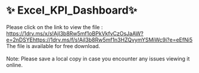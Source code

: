 # ✨ Excel_KPI_Dashboard✨ 

Please click on the link to view the file :<br> 
https://1drv.ms/x/s!AjI3b8Rw5mf1oBPkVkfvCzOsJaAW?e=2nDSYEhttps://1drv.ms/f/s!AjI3b8Rw5mf1n3HZQvymYSMiWc9i?e=eEfNi5<br> 
The file is available for free download.<br> 
<br> 
Note: Please save a local copy in case you encounter any issues viewing it online.
